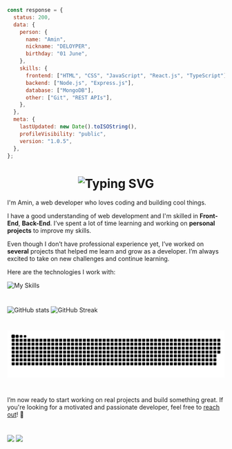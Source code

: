 ```js
const response = {
  status: 200,
  data: {
    person: {
      name: "Amin",
      nickname: "DELOYPER",
      birthday: "01 June",
    },
    skills: {
      frontend: ["HTML", "CSS", "JavaScript", "React.js", "TypeScript"],
      backend: ["Node.js", "Express.js"],
      database: ["MongoDB"],
      other: ["Git", "REST APIs"],
    },
  },
  meta: {
    lastUpdated: new Date().toISOString(),
    profileVisibility: "public",
    version: "1.0.5",
  },
};
```

## <h1 align="center"><img src="https://readme-typing-svg.demolab.com?font=Jetbrains+Mono&size=35&duration=3000&pause=1000&color=A4E3F8&center=true&vCenter=true&width=1000&height=40&lines=Hi%2C+I'm+Amin;A+Full-Stack+Web+Developer;I+specialize+in+web+development;Passionate+about+building+scalable+web+applications;Welcome+to+my+GitHub+profile!" alt="Typing SVG"/></h1>

I'm Amin, a web developer who loves coding and building cool things.

I have a good understanding of web development and I'm skilled in **Front-End**, **Back-End**. I’ve spent a lot of time learning and working on **personal projects** to improve my skills.

Even though I don’t have professional experience yet, I’ve worked on **several** projects that helped me learn and grow as a developer. I’m always excited to take on new challenges and continue learning.

Here are the technologies I work with:

![My Skills](https://skillicons.dev/icons?i=js,ts,html,css,nodejs,mongodb,vscode,github,git,discord)

#

![GitHub stats](https://github-readme-stats.vercel.app/api?username=deloyper&count_private=true&show_icons=true&title_color=57cdf1&text_color=ffffff&icon_color=57cdf1&border_color=0d1117&bg_color=0d1117)
![GitHub Streak](https://streak-stats.demolab.com/?user=deloyper&background=0d1117&border=0d1117&stroke=57cdf1&ring=57cdf1&fire=57cdf1&currStreakNum=57cdf1&sideNums=57cdf1&currStreakLabel=57cdf1&sideLabels=57cdf1&dates=ffffff)

#

![Snake](https://raw.githubusercontent.com/deloyper/deloyper/35dc78274094d7e23f0d41c0cdf5dbdefdb8483e/github-contribution-grid-snake-dark.svg)

#

I’m now ready to start working on real projects and build something great. If you're looking for a motivated and passionate developer, feel free to [reach out](https://t.me/onlyInject)! 🚀

#

![](https://komarev.com/ghpvc/?username=deloyper&color=red)
![](https://badgen.net/discord/members/2EKQ4NKkYU)
